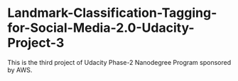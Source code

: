 # Landmark-Classification-Tagging-for-Social-Media-2.0-Udacity-Project-3
This is the third project of Udacity Phase-2 Nanodegree Program sponsored by AWS.
